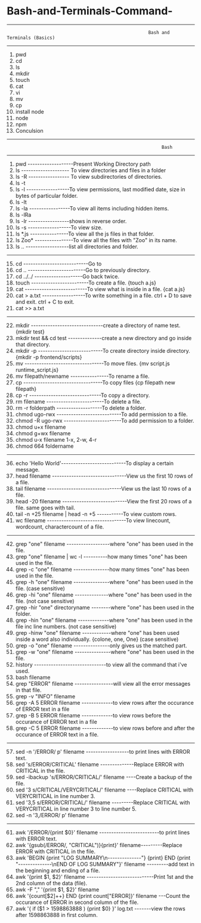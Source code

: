 # Bash-and-Terminals-Command-
_______________________________________________________________________________________________________________________________________________________________
                                                         Bash and Terminals (Basics)
_______________________________________________________________________________________________________________________________________________________________

1. pwd
2. cd
3. ls
4. mkdir
5. touch
6. cat
7. vi
8. mv
9. cp
10. install node
11. node
12. npm
13. Conculsion

_______________________________________________________________________________________________________________________________________________________________
                           
                                                              Bash
_______________________________________________________________________________________________________________________________________________________________

1. pwd -------------------Present Working Directory path
2. ls -------------------- To view directories and files in a folder
3. ls -R ----------------- To view subdirectories of directories.
4. ls -t
5. ls -l ------------------To view permissions, last modified date, size in bytes of particular folder.
6. ls -lt
8. ls -la -----------------To view all items including hidden items.
9. ls -lRa
10. ls -lr -----------------shows in reverse order.
11. ls -s ------------------To view size.
12. ls *.js ----------------To view all the js files in that folder.
13. ls Zoo* ----------------To view all the files with "Zoo" in its name.
14. ls .. ------------------list all directories and folder.

_______________________________________________________________________________________________________________________________________________________________

15. cd ---------------------------Go to
16. cd .. ------------------------Go to previously directory.
17. cd ../../ --------------------Go back twice.
18. touch ------------------------To create a file. {touch a.js}
19. cat --------------------------To view what is inside in a file. {cat a.js}
20. cat > a.txt ------------------To write something in a file. ctrl + D to save and exit. ctrl + C to exit.
21. cat >> a.txt

________________________________________________________________________________________________________________________________________________________________

22. mkdir ------------------------------create a directory of name test. {mkdir test}
23. mkdir test && cd test --------------create a new directory and go inside that directory.
24. mkdir -p ---------------------------To create directory inside directory. {mkdir -p frontend/scripts}
25. mv ---------------------------------To move files. {mv script.js runtime_script.js}
26. mv filepath/newname ----------------To rename a file.
27. cp ---------------------------------To copy files {cp filepath new filepath}
28. cp -r ------------------------------To copy a directory.
29. rm filename ------------------------To delete a file.
30. rm -r folderpath -------------------To delete a folder.
31. chmod ugo-rwx ---------------------------To add permission to a file.
31. chmod -R ugo-rwx ------------------------To add permission to a folder.
32. chmod u+x filename
33. chmod g+wx filename
34. chmod u-x filename
1-x, 2-w, 4-r
35. chmod 664 foldername

________________________________________________________________________________________________________________________________________________________________

36. echo 'Hello World'---------------------------To display a certain message.
37. head filename -------------------------------View us the first 10 rows of a file.
38. tail filename -------------------------------View us the last 10 rows of a file.
39. head -20 filename ---------------------------View the first 20 rows of a file. same goes with tail.
40. tail -n +25 filename | head -n +5 -----------To view custom rows.
41. wc filename ---------------------------------To view linecount, wordcount, charactercount of a file.

________________________________________________________________________________________________________________________________________________________________

42. grep "one" filename ------------------where "one" has been used in the file.
43. grep "one" filename | wc -l ----------how many times "one" has been used in the file.
44. grep -c "one" filename ---------------how many times "one" has been used in the file.
45. grep -h "one" filename ---------------where "one" has been used in the file. (case sensitive)
46. grep -hi "one" filename --------------where "one" has been used in the file. (not case sensitive)
47. grep -hir "one" directoryname --------where "one" has been used in the folder.
48. grep -hin "one" filename -------------where "one" has been used in the file inc line numbers. (not case sensitive)
49. grep -hinw "one" filename ------------where "one" has been used inside a word also individually. {colone, one, One} (case sensitive)
50. grep -o "one" filename ---------------only gives us the matched part.
51. grep -w "one" filename ---------------where "one" has been used in the file.
52. history ------------------------------to view all the command that i've used.
53. bash filename
54. grep "ERROR" filename ----------------will view all the error messages in that file.
55. grep -v "INFO" filename
56. grep -A 5 ERROR filename -------------to view rows after the occurance of ERROR text in a file
56. grep -B 5 ERROR filename -------------to view rows before the occurance of ERROR text in a file
56. grep -C 5 ERROR filename -------------to view rows before and after the occurance of ERROR text in a file.

________________________________________________________________________________________________________________________________________________________________

57. sed -n '/ERROR/ p' filename ------------------to print lines with ERROR text.
58. sed 's/ERROR/CRITICAL' filename --------------Replace ERROR with CRITICAL in the file.
59. sed -ibackup 's/ERROR/CRITICAL/' filename ----Create a backup of the file.
60. sed '3 s/CRITICAL/VERYCRITICAL/' filename ----Replace CRITICAL with VERYCRITICAL in line number 3.
60. sed '3,5 s/ERROR/CRITICAL/' filename ---------Replace CRITICAL with VERYCRITICAL in line number 3 to line number 5.
60. sed -n '3,/ERROR/ p' filename

________________________________________________________________________________________________________________________________________________________________

61. awk '/ERROR/{print $0}' filename -------------------------to print lines with ERROR text.
62. awk '{gsub(/ERROR/, "CRITICAL")}{print}' filename---------Replace ERROR with CRITICAL in the file.
63. awk 'BEGIN {print "LOG SUMMARY\n--------------"} {print} END {print "--------------\nEND OF LOG SUMMARY"}' filename ---------add text in the beginning and ending of a file.
64. awk '{print $1, $2}' filename ----------------------------Print 1st and the 2nd column of the data (file).
65. awk -F "," '{print $1, $2}' filename
66. awk '{count[$2]++} END {print count["ERROR]}' filename ---Count the occurance of ERROR in second column of the file.
67. awk '{ if ($1 > 1598863888 ) {print $0} }' log.txt -------view the rows after 1598863888 in first column.
